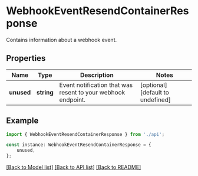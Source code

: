 # WebhookEventResendContainerResponse

Contains information about a webhook event.

## Properties

Name | Type | Description | Notes
------------ | ------------- | ------------- | -------------
**unused** | **string** | Event notification that was resent to your webhook endpoint. | [optional] [default to undefined]

## Example

```typescript
import { WebhookEventResendContainerResponse } from './api';

const instance: WebhookEventResendContainerResponse = {
    unused,
};
```

[[Back to Model list]](../README.md#documentation-for-models) [[Back to API list]](../README.md#documentation-for-api-endpoints) [[Back to README]](../README.md)
